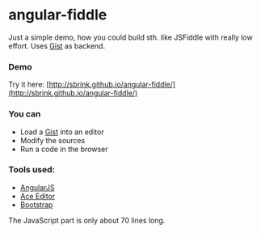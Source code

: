 angular-fiddle
==============

Just a simple demo, how you could build sth. like JSFiddle with really low effort. Uses  [Gist](https://gist.github.com) as backend.

### Demo

Try it here: [http://sbrink.github.io/angular-fiddle/](http://sbrink.github.io/angular-fiddle/)

### You can

* Load a [Gist](https://gist.github.com) into an editor
* Modify the sources
* Run a code in the browser

### Tools used:

* [AngularJS](http://angularjs.org)
* [Ace Editor](http://ace.c9.io)
* [Bootstrap](http://getbootstrap.com/)

The JavaScript part is only about 70 lines long.